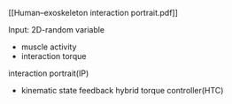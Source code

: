 [[Human–exoskeleton interaction portrait.pdf]]

Input: 2D-random variable
- muscle activity
- interaction torque

interaction portrait(IP)
- kinematic state feedback
hybrid torque controller(HTC)